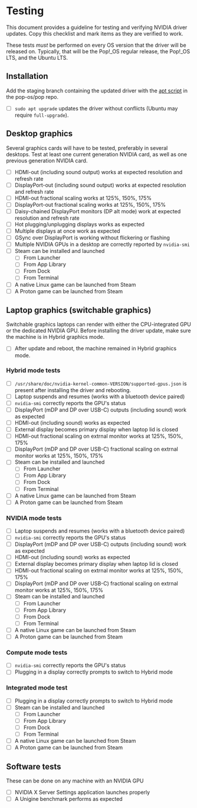 # Testing
This document provides a guideline for testing and verifying NVIDIA driver updates. Copy this checklist and mark items as they are verified to work.

These tests _must_ be performed on every OS version that the driver will be released on. Typically, that will be the Pop!\_OS regular release, the Pop!\_OS LTS, and the Ubuntu LTS.

## Installation

Add the staging branch containing the updated driver with the [apt script](https://github.com/pop-os/pop/blob/master/scripts/apt) in the pop-os/pop repo.

- [ ] `sudo apt upgrade` updates the driver without conflicts (Ubuntu may require `full-upgrade`).

## Desktop graphics

Several graphics cards will have to be tested, preferably in several desktops. Test at least one current generation NVIDIA card, as well as one previous generation NVIDIA card.

- [ ] HDMI-out (including sound output) works at expected resolution and refresh rate
- [ ] DisplayPort-out (including sound output) works at expected resolution and refresh rate
- [ ] HDMI-out fractional scaling works at 125%, 150%, 175%
- [ ] DisplayPort-out fractional scaling works at 125%, 150%, 175%
- [ ] Daisy-chained DisplayPort monitors (DP alt mode) work at expected resolution and refresh rate
- [ ] Hot plugging/unplugging displays works as expected
- [ ] Multiple displays at once work as expected
- [ ] GSync over DisplayPort is working without flickering or flashing
- [ ] Multiple NVIDIA GPUs in a desktop are correctly reported by `nvidia-smi`
- [ ] Steam can be installed and launched
  - [ ] From Launcher
  - [ ] From App Library
  - [ ] From Dock
  - [ ] From Terminal
- [ ] A native Linux game can be launched from Steam
- [ ] A Proton game can be launched from Steam

## Laptop graphics (switchable graphics)

Switchable graphics laptops can render with either the CPU-integrated GPU or the dedicated NVIDIA GPU. Before installing the driver update, make sure the machine is in Hybrid graphics mode.

- [ ] After update and reboot, the machine remained in Hybrid graphics mode.

### Hybrid mode tests

- [ ] `/usr/share/doc/nvidia-kernel-common-VERSION/supported-gpus.json` is present after installing the driver and rebooting.
- [ ] Laptop suspends and resumes (works with a bluetooth device paired)
- [ ] `nvidia-smi` correctly reports the GPU's status
- [ ] DisplayPort (mDP and DP over USB-C) outputs (including sound) work as expected
- [ ] HDMI-out (including sound) works as expected
- [ ] External display becomes primary display when laptop lid is closed
- [ ] HDMI-out fractional scaling on extrnal monitor works at 125%, 150%, 175%
- [ ] DisplayPort (mDP and DP over USB-C) fractional scaling on extrnal monitor works at 125%, 150%, 175%
- [ ] Steam can be installed and launched
  - [ ] From Launcher
  - [ ] From App Library
  - [ ] From Dock
  - [ ] From Terminal
- [ ] A native Linux game can be launched from Steam
- [ ] A Proton game can be launched from Steam

### NVIDIA mode tests

- [ ] Laptop suspends and resumes (works with a bluetooth device paired)
- [ ] `nvidia-smi` correctly reports the GPU's status
- [ ] DisplayPort (mDP and DP over USB-C) outputs (including sound) work as expected
- [ ] HDMI-out (including sound) works as expected
- [ ] External display becomes primary display when laptop lid is closed
- [ ] HDMI-out fractional scaling on extrnal monitor works at 125%, 150%, 175%
- [ ] DisplayPort (mDP and DP over USB-C) fractional scaling on extrnal monitor works at 125%, 150%, 175%
- [ ] Steam can be installed and launched
  - [ ] From Launcher
  - [ ] From App Library
  - [ ] From Dock
  - [ ] From Terminal
- [ ] A native Linux game can be launched from Steam
- [ ] A Proton game can be launched from Steam

### Compute mode tests

- [ ] `nvidia-smi` correctly reports the GPU's status
- [ ] Plugging in a display correctly prompts to switch to Hybrid mode

### Integrated mode test

- [ ] Plugging in a display correctly prompts to switch to Hybrid mode
- [ ] Steam can be installed and launched
  - [ ] From Launcher
  - [ ] From App Library
  - [ ] From Dock
  - [ ] From Terminal
- [ ] A native Linux game can be launched from Steam
- [ ] A Proton game can be launched from Steam

## Software tests

These can be done on any machine with an NVIDIA GPU

- [ ] NVIDIA X Server Settings application launches properly
- [ ] A Unigine benchmark performs as expected
